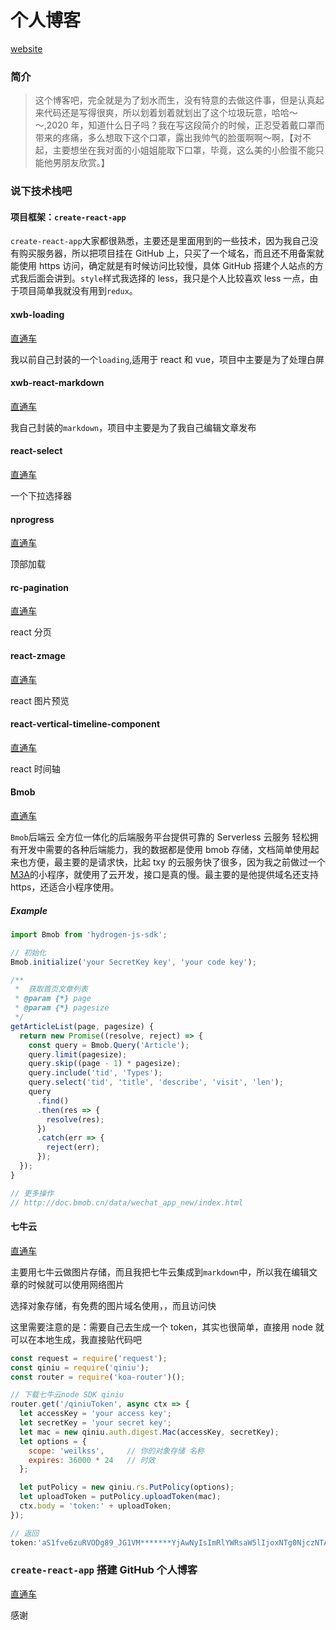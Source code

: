 # 个人博客

[website](https://www.weilkss.cn)

### 简介

> 这个博客吧，完全就是为了划水而生，没有特意的去做这件事，但是认真起来代码还是写得很爽，所以划着划着就划出了这个垃圾玩意，哈哈～～,2020 年，知道什么日子吗？我在写这段简介的时候，正忍受着戴口罩而带来的疼痛，多么想取下这个口罩，露出我帅气的脸蛋啊啊～啊，【对不起，主要想坐在我对面的小姐姐能取下口罩，毕竟，这么美的小脸蛋不能只能他男朋友欣赏。】

### 说下技术栈吧

#### 项目框架：`create-react-app`

`create-react-app`大家都很熟悉，主要还是里面用到的一些技术，因为我自己没有购买服务器，所以把项目挂在 GitHub 上，只买了一个域名，而且还不用备案就能使用 https 访问，确定就是有时候访问比较慢，具体 GitHub 搭建个人站点的方式我后面会讲到。`style`样式我选择的 less，我只是个人比较喜欢 less 一点，由于项目简单我就没有用到`redux`。

#### xwb-loading

[直通车](https://github.com/weilkss/xwb-loading)

我以前自己封装的一个`loading`,适用于 react 和 vue，项目中主要是为了处理白屏

#### xwb-react-markdown

[直通车](https://github.com/weilkss/xwb-react-markdown)

我自己封装的`markdown`，项目中主要是为了我自己编辑文章发布

#### react-select

[直通车](https://github.com/JedWatson/react-select#readme)

一个下拉选择器

#### nprogress

[直通车](https://github.com/rstacruz/nprogress)

顶部加载

#### rc-pagination

[直通车](https://github.com/react-component/pagination)

react 分页

#### react-zmage

[直通车](https://github.com/Caldis/react-zmage)

react 图片预览

#### react-vertical-timeline-component

[直通车](https://github.com/stephane-monnot/react-vertical-timeline)

react 时间轴

#### Bmob

[直通车](https://www.bmob.cn/)

`Bmob`后端云 全方位一体化的后端服务平台提供可靠的 Serverless 云服务 轻松拥有开发中需要的各种后端能力，我的数据都是使用 bmob 存储，文档简单使用起来也方便，最主要的是请求快，比起 txy 的云服务快了很多，因为我之前做过一个[M3A](https://github.com/weilkss/M3A)的小程序，就使用了云开发，接口是真的慢。最主要的是他提供域名还支持 https，还适合小程序使用。

##### Example

```js
import Bmob from 'hydrogen-js-sdk';

// 初始化
Bmob.initialize('your SecretKey key', 'your code key');

/**
 *  获取首页文章列表
 * @param {*} page
 * @param {*} pagesize
 */
getArticleList(page, pagesize) {
  return new Promise((resolve, reject) => {
    const query = Bmob.Query('Article');
    query.limit(pagesize);
    query.skip((page - 1) * pagesize);
    query.include('tid', 'Types');
    query.select('tid', 'title', 'describe', 'visit', 'len');
    query
      .find()
      .then(res => {
        resolve(res);
      })
      .catch(err => {
        reject(err);
      });
  });
}

// 更多操作
// http://doc.bmob.cn/data/wechat_app_new/index.html

```

#### 七牛云

[直通车](https://www.qiniu.com/)

主要用七牛云做图片存储，而且我把七牛云集成到`markdown`中，所以我在编辑文章的时候就可以使用网络图片

选择对象存储，有免费的图片域名使用，，而且访问快

这里需要注意的是：需要自己去生成一个 token，其实也很简单，直接用 node 就可以在本地生成，我直接贴代码吧

```js
const request = require('request');
const qiniu = require('qiniu');
const router = require('koa-router')();

// 下载七牛云node SDK qiniu
router.get('/qiniuToken', async ctx => {
  let accessKey = 'your access key';
  let secretKey = 'your secret key';
  let mac = new qiniu.auth.digest.Mac(accessKey, secretKey);
  let options = {
    scope: 'weilkss',     // 你的对象存储 名称
    expires: 36000 * 24   // 时效
  };

  let putPolicy = new qiniu.rs.PutPolicy(options);
  let uploadToken = putPolicy.uploadToken(mac);
  ctx.body = 'token:' + uploadToken;
});

// 返回
token:'aS1fve6zuRVODg89_JG1VM*******YjAwNyIsImRlYWRsaW5lIjoxNTg0NjczNTAwfQ==',

```

### `create-react-app` 搭建 GitHub 个人博客

[直通车](https://www.weilkss.cn/detail/0d011ca514)

感谢
